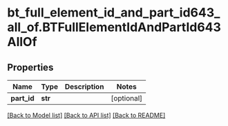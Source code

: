 # bt_full_element_id_and_part_id643_all_of.BTFullElementIdAndPartId643AllOf

## Properties
Name | Type | Description | Notes
------------ | ------------- | ------------- | -------------
**part_id** | **str** |  | [optional] 

[[Back to Model list]](../README.md#documentation-for-models) [[Back to API list]](../README.md#documentation-for-api-endpoints) [[Back to README]](../README.md)


